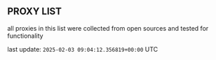 ## PROXY LIST

all proxies in this list were collected from open sources and tested for functionality

last update: `2025-02-03 09:04:12.356819+00:00` UTC